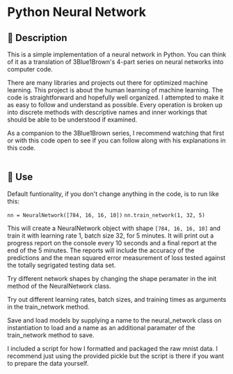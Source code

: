 # Python Neural Network


## 👋 Description
This is a simple implementation of a neural network in Python. You can think of it as a translation of 3Blue1Brown's 4-part series on neural networks into computer code.

There are many libraries and projects out there for optimized machine learning. This project is about the human learning of machine learning. The code is straightforward and hopefully well organized. I attempted to make it as easy to follow and understand as possible. Every operation is broken up into discrete methods with descriptive names and inner workings that should be able to be understood if examined.

As a companion to the 3Blue1Brown series, I recommend watching that first or with this code open to see if you can follow along with his explanations in this code.
<br></br>
## 🚀 Use
Default funtionality, if you don't change anything in the code, is to run like this:

```nn = NeuralNetwork([784, 16, 16, 10])```
```nn.train_network(1, 32, 5)```

This will create a NeuralNetwork object with shape `[784, 16, 16, 10]` and train it with learning rate 1, batch size 32, for 5 minutes. It will print out a progress report on the console every 10 seconds and a final report at the end of the 5 minutes. The reports will include the accuracy of the predictions and the mean squared error measurement of loss tested against the totally segrigated testing data set.

Try different network shapes by changing the shape peramater in the init method of the NeuralNetwork class.

Try out different learning rates, batch sizes, and training times as arguments in the train_network method.

Save and load models by supplying a name to the neural_network class on instantiation to load and a name as an additional paramater of the train_network method to save.

I included a script for how I formatted and packaged the raw mnist data. I recommend just using the provided pickle but the script is there if you want to prepare the data yourself.
